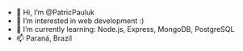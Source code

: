 - 👋 Hi, I’m @PatricPauluk
- 👀 I’m interested in web development :)
- 🌱 I’m currently learning:
  Node.js, Express, MongoDB, PostgreSQL
- 📫 Paraná, Brazil 

<!---
PatricPauluk/PatricPauluk is a ✨ special ✨ repository because its `README.md` (this file) appears on your GitHub profile.
You can click the Preview link to take a look at your changes.
--->
